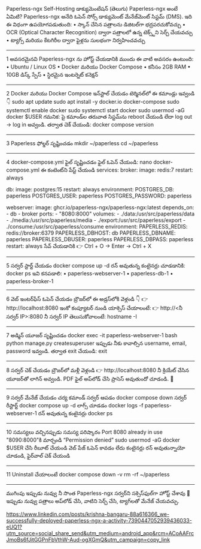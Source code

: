  Paperless-ngx Self-Hosting డాక్యుమెంటేషన్ (తెలుగు)
 Paperless-ngx అంటే ఏమిటి?
Paperless-ngx అనేది ఓపెన్ సోర్స్ డాక్యుమెంట్ మేనేజ్‌మెంట్ సిస్టమ్ (DMS).
ఇది ఈ విధంగా ఉపయోగపడుతుంది:
•	స్కాన్ చేసిన పత్రాలను డిజిటల్‌గా భద్రపరచుకోవచ్చు
•	OCR (Optical Character Recognition) ద్వారా పత్రాలలో ఉన్న టెక్స్ట్‌ని సెర్చ్ చేయవచ్చు
•	ట్యాగ్స్ మరియు కేటగిరీల ద్వారా ఫైళ్లను సులభంగా నిర్వహించవచ్చు
________________________________________
 1 అవసరమైనవి
Paperless-ngx ను హోస్ట్ చేయడానికి ముందు ఈ వాటి అవసరం ఉంటుంది:
•	Ubuntu / Linux OS
•	Docker మరియు Docker Compose
•	కనీసం 2GB RAM
•	10GB డిస్క్ స్పేస్
•	స్థిరమైన ఇంటర్నెట్ కనెక్షన్
________________________________________
 2 Docker మరియు Docker Compose ఇన్‌స్టాల్ చేయడం
టెర్మినల్‌లో ఈ కమాండ్లు ఇవ్వండి 👇
sudo apt update
sudo apt install -y docker.io docker-compose
sudo systemctl enable docker
sudo systemctl start docker
sudo usermod -aG docker $USER
గమనిక: పై కమాండ్‌ల తరువాత సిస్టమ్‌ను reboot చేయండి లేదా log out → log in అవ్వండి.
తర్వాత చెక్ చేయండి:
docker compose version
________________________________________
 3 Paperless ఫోల్డర్ సృష్టించడం
mkdir ~/paperless
cd ~/paperless
________________________________________
 4 docker-compose.yml ఫైల్ సృష్టించడం
ఫైల్ ఓపెన్ చేయండి:
nano docker-compose.yml
ఈ కంటెంట్‌ని పేస్ట్ చేయండి 
services:
  broker:
    image: redis:7
    restart: always

  db:
    image: postgres:15
    restart: always
    environment:
      POSTGRES_DB: paperless
      POSTGRES_USER: paperless
      POSTGRES_PASSWORD: paperless

  webserver:
    image: ghcr.io/paperless-ngx/paperless-ngx:latest
    depends_on:
      - db
      - broker
    ports:
      - "8080:8000"
    volumes:
      - ./data:/usr/src/paperless/data
      - ./media:/usr/src/paperless/media
      - ./export:/usr/src/paperless/export
      - ./consume:/usr/src/paperless/consume
    environment:
      PAPERLESS_REDIS: redis://broker:6379
      PAPERLESS_DBHOST: db
      PAPERLESS_DBNAME: paperless
      PAPERLESS_DBUSER: paperless
      PAPERLESS_DBPASS: paperless
    restart: always
సేవ్ చేయడానికి 👉
Ctrl + O → Enter → Ctrl + X
________________________________________
 5 సర్వర్ స్టార్ట్ చేయడం
docker compose up -d
రన్ అవుతున్న కంటైనర్లు చూడడానికి:
docker ps
ఇవి కనపడాలి:
•	paperless-webserver-1
•	paperless-db-1
•	paperless-broker-1
________________________________________
 6 వెబ్ ఇంటర్‌ఫేస్ ఓపెన్ చేయడం
బ్రౌజర్‌లో ఈ అడ్రస్‌లోకి వెళ్లండి 👇
👉 http://localhost:8080
ఇంకో కంప్యూటర్‌ నుండి యాక్సెస్ చేయాలంటే:
👉 http://<నీ సర్వర్ IP>:8080
నీ సర్వర్ IP తెలుసుకోవాలంటే:
hostname -I
________________________________________
 7 అడ్మిన్ యూజర్ సృష్టించడం
docker exec -it paperless-webserver-1 bash
python manage.py createsuperuser
ఇప్పుడు నీకు కావాల్సిన username, email, password ఇవ్వండి.
తర్వాత exit చేయండి:
exit
________________________________________
 8 సర్వర్ చెక్ చేయడం
బ్రౌజర్‌లో మళ్లీ వెళ్లండి 👉 http://localhost:8080
నీ క్రియేట్ చేసిన యూజర్‌తో లాగిన్ అవ్వండి.
PDF ఫైల్ అప్‌లోడ్ చేసి ప్రాసెస్ అవుతుందో చూడండి. 🎉
________________________________________
 9 సర్వర్ మేనేజ్ చేయడం
చర్య	కమాండ్
సర్వర్ ఆపడం	docker compose down
సర్వర్ రీస్టార్ట్	docker compose up -d
లాగ్స్ చూడడం	docker logs -f paperless-webserver-1
రన్ అవుతున్న కంటైనర్లు	docker ps
________________________________________
 10 సమస్యలు వచ్చినప్పుడు
సమస్య	పరిష్కారం
Port 8080 already in use	"8090:8000"కి మార్చండి
“Permission denied”	sudo usermod -aG docker $USER చేసి రీబూట్ చేయండి
వెబ్ పేజ్ ఓపెన్ కావడం లేదు	కంటైనర్లు రన్ అవుతున్నాయో చూడండి, ఫైర్‌వాల్ చెక్ చేయండి
________________________________________
 11 Uninstall చేయాలంటే
docker compose down -v
rm -rf ~/paperless
________________________________________
 ముగింపు
ఇప్పుడు నువ్వు నీ సొంత Paperless-ngx సర్వర్‌ని సక్సెస్‌ఫుల్‌గా హోస్ట్ చేశావు 🎉
ఇప్పుడు నువ్వు పత్రాలు అప్‌లోడ్ చేసి, వాటిని సెర్చ్ చేసి, ట్యాగ్‌లతో మేనేజ్ చేయవచ్చు.


https://www.linkedin.com/posts/krishna-bangaru-88a616366_we-successfully-deployed-paperless-ngx-a-activity-7390447052939436033-eUQ1?utm_source=social_share_send&utm_medium=android_app&rcm=ACoAAFrcJmoBs6fJitGGPnFbVthW-Aud-ogXGmQ&utm_campaign=copy_link
